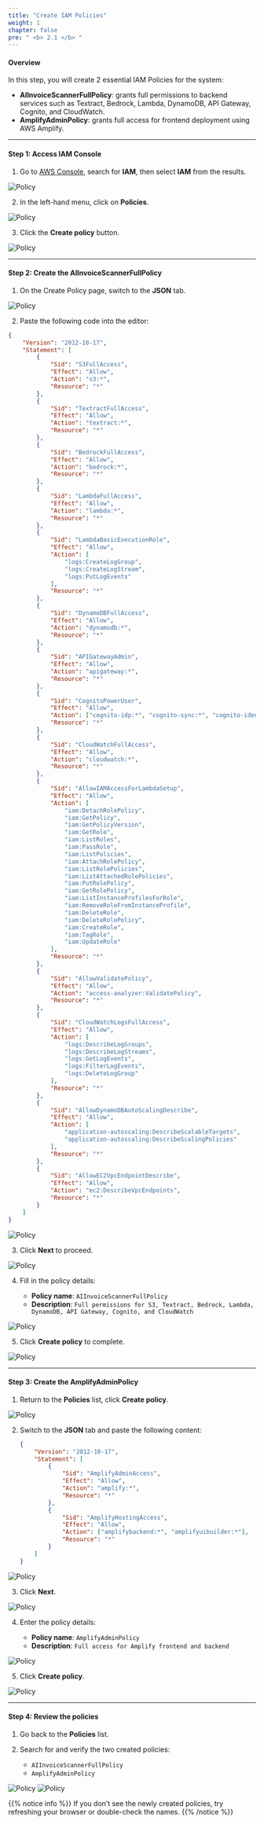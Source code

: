 ```yaml
---
title: "Create IAM Policies"
weight: 1
chapter: false
pre: " <b> 2.1 </b> "
---
```


#### Overview

In this step, you will create 2 essential IAM Policies for the system:

-   **AIInvoiceScannerFullPolicy**: grants full permissions to backend services such as Textract, Bedrock, Lambda, DynamoDB, API Gateway, Cognito, and CloudWatch.
-   **AmplifyAdminPolicy**: grants full access for frontend deployment using AWS Amplify.

---

#### Step 1: Access IAM Console

1. Go to [AWS Console](https://console.aws.amazon.com/), search for **IAM**, then select **IAM** from the results.

![Policy](/images/2.environmentsetup/2.1-createpolicy/001-createpolicy.png)

2. In the left-hand menu, click on **Policies**.

![Policy](/images/2.environmentsetup/2.1-createpolicy/002-createpolicy.png)

3. Click the **Create policy** button.

![Policy](/images/2.environmentsetup/2.1-createpolicy/003-createpolicy.png)

---

#### Step 2: Create the AIInvoiceScannerFullPolicy

1. On the Create Policy page, switch to the **JSON** tab.

![Policy](/images/2.environmentsetup/2.1-createpolicy/004-createpolicy.png)

2. Paste the following code into the editor:

```json
{
    "Version": "2012-10-17",
    "Statement": [
        {
            "Sid": "S3FullAccess",
            "Effect": "Allow",
            "Action": "s3:*",
            "Resource": "*"
        },
        {
            "Sid": "TextractFullAccess",
            "Effect": "Allow",
            "Action": "textract:*",
            "Resource": "*"
        },
        {
            "Sid": "BedrockFullAccess",
            "Effect": "Allow",
            "Action": "bedrock:*",
            "Resource": "*"
        },
        {
            "Sid": "LambdaFullAccess",
            "Effect": "Allow",
            "Action": "lambda:*",
            "Resource": "*"
        },
        {
            "Sid": "LambdaBasicExecutionRole",
            "Effect": "Allow",
            "Action": [
                "logs:CreateLogGroup",
                "logs:CreateLogStream",
                "logs:PutLogEvents"
            ],
            "Resource": "*"
        },
        {
            "Sid": "DynamoDBFullAccess",
            "Effect": "Allow",
            "Action": "dynamodb:*",
            "Resource": "*"
        },
        {
            "Sid": "APIGatewayAdmin",
            "Effect": "Allow",
            "Action": "apigateway:*",
            "Resource": "*"
        },
        {
            "Sid": "CognitoPowerUser",
            "Effect": "Allow",
            "Action": ["cognito-idp:*", "cognito-sync:*", "cognito-identity:*"],
            "Resource": "*"
        },
        {
            "Sid": "CloudWatchFullAccess",
            "Effect": "Allow",
            "Action": "cloudwatch:*",
            "Resource": "*"
        },
        {
            "Sid": "AllowIAMAccessForLambdaSetup",
            "Effect": "Allow",
            "Action": [
                "iam:DetachRolePolicy",
                "iam:GetPolicy",
                "iam:GetPolicyVersion",
                "iam:GetRole",
                "iam:ListRoles",
                "iam:PassRole",
                "iam:ListPolicies",
                "iam:AttachRolePolicy",
                "iam:ListRolePolicies",
                "iam:ListAttachedRolePolicies",
                "iam:PutRolePolicy",
                "iam:GetRolePolicy",
                "iam:ListInstanceProfilesForRole",
                "iam:RemoveRoleFromInstanceProfile",
                "iam:DeleteRole",
                "iam:DeleteRolePolicy",
                "iam:CreateRole",
                "iam:TagRole",
                "iam:UpdateRole"
            ],
            "Resource": "*"
        },
        {
            "Sid": "AllowValidatePolicy",
            "Effect": "Allow",
            "Action": "access-analyzer:ValidatePolicy",
            "Resource": "*"
        },
        {
            "Sid": "CloudWatchLogsFullAccess",
            "Effect": "Allow",
            "Action": [
                "logs:DescribeLogGroups",
                "logs:DescribeLogStreams",
                "logs:GetLogEvents",
                "logs:FilterLogEvents",
                "logs:DeleteLogGroup"
            ],
            "Resource": "*"
        },
        {
            "Sid": "AllowDynamoDBAutoScalingDescribe",
            "Effect": "Allow",
            "Action": [
                "application-autoscaling:DescribeScalableTargets",
                "application-autoscaling:DescribeScalingPolicies"
            ],
            "Resource": "*"
        },
        {
            "Sid": "AllowEC2VpcEndpointDescribe",
            "Effect": "Allow",
            "Action": "ec2:DescribeVpcEndpoints",
            "Resource": "*"
        }
    ]
}
```

![Policy](/images/2.environmentsetup/2.1-createpolicy/005-createpolicy.png)

3. Click **Next** to proceed.

![Policy](/images/2.environmentsetup/2.1-createpolicy/006-createpolicy.png)

4. Fill in the policy details:

    - **Policy name**: `AIInvoiceScannerFullPolicy`
    - **Description**: `Full permissions for S3, Textract, Bedrock, Lambda, DynamoDB, API Gateway, Cognito, and CloudWatch`

![Policy](/images/2.environmentsetup/2.1-createpolicy/007-createpolicy.png)

5. Click **Create policy** to complete.

![Policy](/images/2.environmentsetup/2.1-createpolicy/008-createpolicy.png)

---

#### Step 3: Create the AmplifyAdminPolicy

1. Return to the **Policies** list, click **Create policy**.

![Policy](/images/2.environmentsetup/2.1-createpolicy/009-createbonuspolicy.png)

2. Switch to the **JSON** tab and paste the following content:

    ```json
    {
        "Version": "2012-10-17",
        "Statement": [
            {
                "Sid": "AmplifyAdminAccess",
                "Effect": "Allow",
                "Action": "amplify:*",
                "Resource": "*"
            },
            {
                "Sid": "AmplifyHostingAccess",
                "Effect": "Allow",
                "Action": ["amplifybackend:*", "amplifyuibuilder:*"],
                "Resource": "*"
            }
        ]
    }
    ```

![Policy](/images/2.environmentsetup/2.1-createpolicy/010-createbonuspolicy.png)

3. Click **Next**.

![Policy](/images/2.environmentsetup/2.1-createpolicy/011-createbonuspolicy.png)

4. Enter the policy details:

    - **Policy name**: `AmplifyAdminPolicy`
    - **Description**: `Full access for Amplify frontend and backend`

![Policy](/images/2.environmentsetup/2.1-createpolicy/012-createbonuspolicy.png)

5. Click **Create policy**.

![Policy](/images/2.environmentsetup/2.1-createpolicy/013-createbonuspolicy.png)

---

#### Step 4: Review the policies

1. Go back to the **Policies** list.
2. Search for and verify the two created policies:

    - `AIInvoiceScannerFullPolicy`
    - `AmplifyAdminPolicy`

![Policy](/images/2.environmentsetup/2.1-createpolicy/014-checkpolicy.png)
![Policy](/images/2.environmentsetup/2.1-createpolicy/015-checkpolicy.png)

{{% notice info %}}
If you don’t see the newly created policies, try refreshing your browser or double-check the names.
{{% /notice %}}
